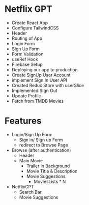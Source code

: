 # Netflix GPT

- Create React App
- Configure TailwindCSS
- Header
- Routing of App
- Login Form
- Sign Up Form
- Form Validation
- useRef Hook
- Firebase Setup
- Deploying our app to production
- Create SignUp User Account
- implement Sign In User API
- Created Redux Store with userSlice
- Implemented Sign Out
- Update Profile
- Fetch from TMDB Movies


# Features

- Login/Sign Up Form
  - Sign in/ Sign up Form
  - redirect to Browse Page
- Browse (after authentication)
  - Header
  - Main Movie
    - Trailer in Background
    - Movie Title & Description
    - Movie Suggestions
      -  MoviesLists * N
- NetflixGPT
  - Search Bar
  - Movie Suggestions